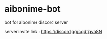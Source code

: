 # aibonime-bot

bot for aibonime discord server

server invite link : https://discord.gg/cqdtjgva8N
